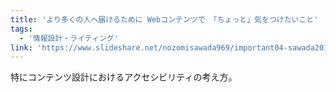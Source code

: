 ```yaml
---
title: 'より多くの人へ届けるために Webコンテンツで 「ちょっと」気をつけたいこと'
tags:
  - '情報設計・ライティング'
link: 'https://www.slideshare.net/nozomisawada969/important04-sawada20170603'
---
```


特にコンテンツ設計におけるアクセシビリティの考え方。